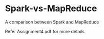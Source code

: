 # Spark-vs-MapReduce
A comparison between Spark and MapReduce

Refer Assignment4.pdf for more details
